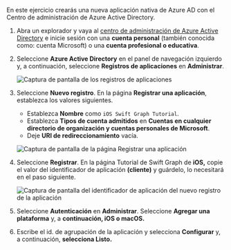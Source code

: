 <!-- markdownlint-disable MD002 MD041 -->

En este ejercicio crearás una nueva aplicación nativa de Azure AD con el Centro de administración de Azure Active Directory.

1. Abra un explorador y vaya al [centro de administración de Azure Active Directory](https://aad.portal.azure.com) e inicie sesión con una **cuenta personal** (también conocida como: cuenta Microsoft) o una **cuenta profesional o educativa**.

1. Seleccione **Azure Active Directory** en el panel de navegación izquierdo y, a continuación, seleccione **Registros de aplicaciones** en **Administrar**.

    ![Captura de pantalla de los registros de aplicaciones ](images/aad-portal-app-registrations.png)

1. Seleccione **Nuevo registro**. En la página **Registrar una aplicación**, establezca los valores siguientes.

    - Establezca **Nombre** como `iOS Swift Graph Tutorial`.
    - Establezca **Tipos de cuenta admitidos** en **Cuentas en cualquier directorio de organización y cuentas personales de Microsoft**.
    - Deje **URI de redireccionamiento** vacía.

    ![Captura de pantalla de la página Registrar una aplicación](images/aad-register-an-app.png)

1. Seleccione **Registrar**. En la página Tutorial de Swift Graph de **iOS,** copie el valor del identificador de aplicación **(cliente)** y guárdelo, lo necesitará en el paso siguiente.

    ![Captura de pantalla del identificador de aplicación del nuevo registro de la aplicación](images/aad-application-id.png)

1. Seleccione **Autenticación** en **Administrar**. Seleccione **Agregar una plataforma** y, a **continuación, iOS o macOS.**

1. Escribe el id. de agrupación de la aplicación y selecciona **Configurar** y, a continuación, **selecciona Listo.**
